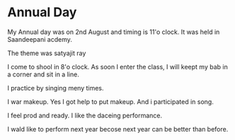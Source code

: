 # Annual Day

My Annual day was on 2nd August and timing is 11'o clock. It was held in Saandeepani acdemy.

The theme was satyajit ray

I come to shool in 8'o clock. As soon I enter the class, I will keept my bab in a corner and sit in a line. 

I practice by singing meny times.

I war makeup. Yes I got help to put makeup. And i participated in song.

I feel prod and ready. I like the daceing performance.

I wald like to perform next year becose next year can be better than before.
